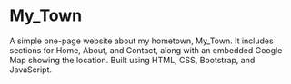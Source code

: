 # My_Town
A simple one-page website about my hometown, My_Town. It includes sections for Home, About, and Contact, along with an embedded Google Map showing the location. Built using HTML, CSS, Bootstrap, and JavaScript.
